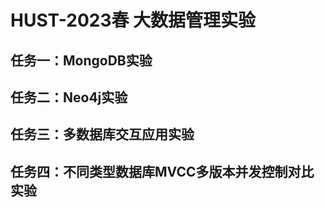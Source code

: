 # HUST-2023春 大数据管理实验

## 任务一：MongoDB实验

## 任务二：Neo4j实验

## 任务三：多数据库交互应用实验

## 任务四：不同类型数据库MVCC多版本并发控制对比实验